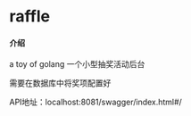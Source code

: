 # raffle

#### 介绍
a toy of golang
一个小型抽奖活动后台

需要在数据库中将奖项配置好

API地址：localhost:8081/swagger/index.html#/
